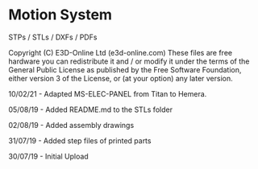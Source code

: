 # Motion System
STPs / STLs / DXFs / PDFs

Copyright (C) E3D-Online Ltd (e3d-online.com) These files are free hardware you can redistribute it and / or modify it under the terms of the General Public License as published by the Free Software Foundation, either version 3 of the License, or (at your option) any later version.

10/02/21 - Adapted MS-ELEC-PANEL from Titan to Hemera.

05/08/19 - Added README.md to the STLs folder  

02/08/19 - Added assembly drawings

31/07/19 - Added step files of printed parts

30/07/19 - Initial Upload
